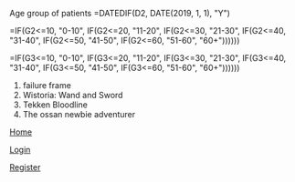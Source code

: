 Age group of patients
=DATEDIF(D2, DATE(2019, 1, 1), "Y")  

=IF(G2<=10, "0-10", IF(G2<=20, "11-20", IF(G2<=30, "21-30", IF(G2<=40, "31-40", IF(G2<=50, "41-50", IF(G2<=60, "51-60", "60+"))))))

=IF(G3<=10, "0-10", IF(G3<=20, "11-20", IF(G3<=30, "21-30", IF(G3<=40, "31-40", IF(G3<=50, "41-50", IF(G3<=60, "51-60", "60+"))))))
1. failure frame
2. Wistoria: Wand and Sword
3. Tekken Bloodline
4. The ossan newbie adventurer


<nav>

<a href="/">Home</a>

<a href="/login.html">Login</a>

<a href="/register.html">Register</a>

</nav>

<div id="content"></div>